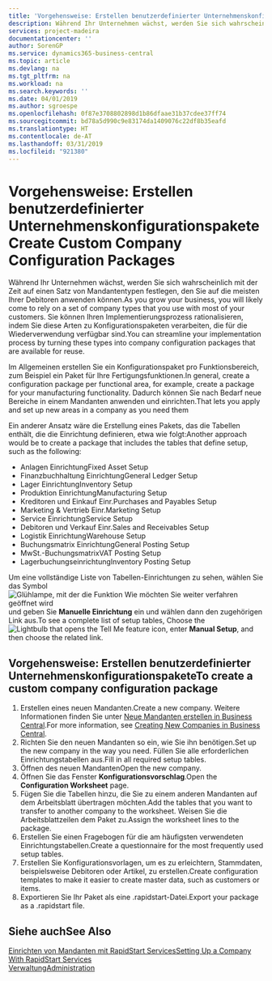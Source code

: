 ```yaml
---
title: 'Vorgehensweise: Erstellen benutzerdefinierter Unternehmenskonfigurationspakete | Microsoft Docs'
description: Während Ihr Unternehmen wächst, werden Sie sich wahrscheinlich mit der Zeit auf einen Satz von Mandantentypen festlegen, den Sie auf die meisten Ihrer Debitoren anwenden können. Sie können Ihren Implementierungsprozess rationalisieren, indem Sie diese Arten zu Konfigurationspaketen verarbeiten, die für die Wiederverwendung verfügbar sind.
services: project-madeira
documentationcenter: ''
author: SorenGP
ms.service: dynamics365-business-central
ms.topic: article
ms.devlang: na
ms.tgt_pltfrm: na
ms.workload: na
ms.search.keywords: ''
ms.date: 04/01/2019
ms.author: sgroespe
ms.openlocfilehash: 0f87e3708802898d1b86dfaae31b37cdee37ff74
ms.sourcegitcommit: bd78a5d990c9e83174da1409076c22df8b35eafd
ms.translationtype: HT
ms.contentlocale: de-AT
ms.lasthandoff: 03/31/2019
ms.locfileid: "921380"
---
```

# <a name="create-custom-company-configuration-packages"></a><span data-ttu-id="933ec-104">Vorgehensweise: Erstellen benutzerdefinierter Unternehmenskonfigurationspakete</span><span class="sxs-lookup"><span data-stu-id="933ec-104">Create Custom Company Configuration Packages</span></span>
<span data-ttu-id="933ec-105">Während Ihr Unternehmen wächst, werden Sie sich wahrscheinlich mit der Zeit auf einen Satz von Mandantentypen festlegen, den Sie auf die meisten Ihrer Debitoren anwenden können.</span><span class="sxs-lookup"><span data-stu-id="933ec-105">As you grow your business, you will likely come to rely on a set of company types that you use with most of your customers.</span></span> <span data-ttu-id="933ec-106">Sie können Ihren Implementierungsprozess rationalisieren, indem Sie diese Arten zu Konfigurationspaketen verarbeiten, die für die Wiederverwendung verfügbar sind.</span><span class="sxs-lookup"><span data-stu-id="933ec-106">You can streamline your implementation process by turning these types into company configuration packages that are available for reuse.</span></span>  

<span data-ttu-id="933ec-107">Im Allgemeinen erstellen Sie ein Konfigurationspaket pro Funktionsbereich, zum Beispiel ein Paket für Ihre Fertigungsfunktionen.</span><span class="sxs-lookup"><span data-stu-id="933ec-107">In general, create a configuration package per functional area, for example, create a package for your manufacturing functionality.</span></span> <span data-ttu-id="933ec-108">Dadurch können Sie nach Bedarf neue Bereiche in einem Mandanten anwenden und einrichten.</span><span class="sxs-lookup"><span data-stu-id="933ec-108">That lets you apply and set up new areas in a company as you need them</span></span>  

<span data-ttu-id="933ec-109">Ein anderer Ansatz wäre die Erstellung eines Pakets, das die Tabellen enthält, die die Einrichtung definieren, etwa wie folgt:</span><span class="sxs-lookup"><span data-stu-id="933ec-109">Another approach would be to create a package that includes the tables that define setup, such as the following:</span></span>  

-   <span data-ttu-id="933ec-110">Anlagen Einrichtung</span><span class="sxs-lookup"><span data-stu-id="933ec-110">Fixed Asset Setup</span></span>  
-   <span data-ttu-id="933ec-111">Finanzbuchhaltung Einrichtung</span><span class="sxs-lookup"><span data-stu-id="933ec-111">General Ledger Setup</span></span>  
-   <span data-ttu-id="933ec-112">Lager Einrichtung</span><span class="sxs-lookup"><span data-stu-id="933ec-112">Inventory Setup</span></span>  
-   <span data-ttu-id="933ec-113">Produktion Einrichtung</span><span class="sxs-lookup"><span data-stu-id="933ec-113">Manufacturing Setup</span></span>  
-   <span data-ttu-id="933ec-114">Kreditoren und Einkauf Einr.</span><span class="sxs-lookup"><span data-stu-id="933ec-114">Purchases and Payables Setup</span></span>  
-   <span data-ttu-id="933ec-115">Marketing & Vertrieb Einr.</span><span class="sxs-lookup"><span data-stu-id="933ec-115">Marketing Setup</span></span>  
-   <span data-ttu-id="933ec-116">Service Einrichtung</span><span class="sxs-lookup"><span data-stu-id="933ec-116">Service Setup</span></span>  
-   <span data-ttu-id="933ec-117">Debitoren und Verkauf Einr.</span><span class="sxs-lookup"><span data-stu-id="933ec-117">Sales and Receivables Setup</span></span>  
-   <span data-ttu-id="933ec-118">Logistik Einrichtung</span><span class="sxs-lookup"><span data-stu-id="933ec-118">Warehouse Setup</span></span>  
-   <span data-ttu-id="933ec-119">Buchungsmatrix Einrichtung</span><span class="sxs-lookup"><span data-stu-id="933ec-119">General Posting Setup</span></span>  
-   <span data-ttu-id="933ec-120">MwSt.-Buchungsmatrix</span><span class="sxs-lookup"><span data-stu-id="933ec-120">VAT Posting Setup</span></span>  
-   <span data-ttu-id="933ec-121">Lagerbuchungseinrichtung</span><span class="sxs-lookup"><span data-stu-id="933ec-121">Inventory Posting Setup</span></span>  

<span data-ttu-id="933ec-122">Um eine vollständige Liste von Tabellen-Einrichtungen zu sehen, wählen Sie das Symbol ![Glühlampe, mit der die Funktion Wie möchten Sie weiter verfahren geöffnet wird](media/ui-search/search_small.png "Wie möchten Sie weiter verfahren") und geben Sie **Manuelle Einrichtung** ein und wählen dann den zugehörigen Link aus.</span><span class="sxs-lookup"><span data-stu-id="933ec-122">To see a complete list of setup tables, Choose the ![Lightbulb that opens the Tell Me feature](media/ui-search/search_small.png "Tell me what you want to do") icon, enter **Manual Setup**, and then choose the related link.</span></span>  

## <a name="to-create-a-custom-company-configuration-package"></a><span data-ttu-id="933ec-123">Vorgehensweise: Erstellen benutzerdefinierter Unternehmenskonfigurationspakete</span><span class="sxs-lookup"><span data-stu-id="933ec-123">To create a custom company configuration package</span></span>  
1.  <span data-ttu-id="933ec-124">Erstellen eines neuen Mandanten.</span><span class="sxs-lookup"><span data-stu-id="933ec-124">Create a new company.</span></span> <span data-ttu-id="933ec-125">Weitere Informationen finden Sie unter  [Neue Mandanten erstellen in Business Central](about-new-company.md).</span><span class="sxs-lookup"><span data-stu-id="933ec-125">For more information, see [Creating New Companies in Business Central](about-new-company.md).</span></span>  
3.  <span data-ttu-id="933ec-126">Richten Sie den neuen Mandanten so ein, wie Sie ihn benötigen.</span><span class="sxs-lookup"><span data-stu-id="933ec-126">Set up the new company in the way you need.</span></span> <span data-ttu-id="933ec-127">Füllen Sie alle erforderlichen Einrichtungstabellen aus.</span><span class="sxs-lookup"><span data-stu-id="933ec-127">Fill in all required setup tables.</span></span>  
4.  <span data-ttu-id="933ec-128">Öffnen des neuen Mandanten</span><span class="sxs-lookup"><span data-stu-id="933ec-128">Open the new company.</span></span>
5. <span data-ttu-id="933ec-129">Öffnen Sie das Fenster **Konfigurationsvorschlag**.</span><span class="sxs-lookup"><span data-stu-id="933ec-129">Open the **Configuration Worksheet** page.</span></span>  
6.  <span data-ttu-id="933ec-130">Fügen Sie die Tabellen hinzu, die Sie zu einem anderen Mandanten auf dem Arbeitsblatt übertragen möchten.</span><span class="sxs-lookup"><span data-stu-id="933ec-130">Add the tables that you want to transfer to another company to the worksheet.</span></span> <span data-ttu-id="933ec-131">Weisen Sie die Arbeitsblattzeilen dem Paket zu.</span><span class="sxs-lookup"><span data-stu-id="933ec-131">Assign the worksheet lines to the package.</span></span>  
7.  <span data-ttu-id="933ec-132">Erstellen Sie einen Fragebogen für die am häufigsten verwendeten Einrichtungstabellen.</span><span class="sxs-lookup"><span data-stu-id="933ec-132">Create a questionnaire for the most frequently used setup tables.</span></span>  
8.  <span data-ttu-id="933ec-133">Erstellen Sie Konfigurationsvorlagen, um es zu erleichtern, Stammdaten, beispielsweise Debitoren oder Artikel, zu erstellen.</span><span class="sxs-lookup"><span data-stu-id="933ec-133">Create configuration templates to make it easier to create master data, such as customers or items.</span></span>  
9.  <span data-ttu-id="933ec-134">Exportieren Sie Ihr Paket als eine .rapidstart-Datei.</span><span class="sxs-lookup"><span data-stu-id="933ec-134">Export your package as a .rapidstart file.</span></span>  

## <a name="see-also"></a><span data-ttu-id="933ec-135">Siehe auch</span><span class="sxs-lookup"><span data-stu-id="933ec-135">See Also</span></span>  
[<span data-ttu-id="933ec-136">Einrichten von Mandanten mit RapidStart Services</span><span class="sxs-lookup"><span data-stu-id="933ec-136">Setting Up a Company With RapidStart Services</span></span>](admin-set-up-a-company-with-rapidstart.md)  
[<span data-ttu-id="933ec-137">Verwaltung</span><span class="sxs-lookup"><span data-stu-id="933ec-137">Administration</span></span>](admin-setup-and-administration.md)
